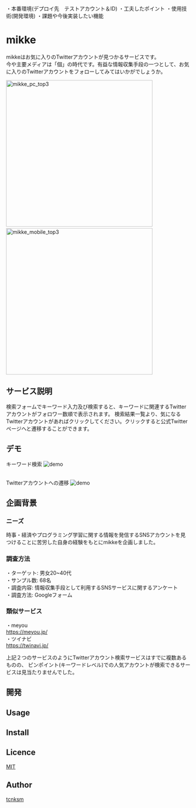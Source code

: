 
・本番環境(デプロイ先　テストアカウント＆ID)
・工夫したポイント
・使用技術(開発環境)
・課題や今後実装したい機能

# mikke
mikkeはお気に入りのTwitterアカウントが見つかるサービスです。<br>
今や主要メディアは「個」の時代です。有益な情報収集手段の一つとして、お気に入りのTwitterアカウントをフォローしてみてはいかがでしょうか。

<img height="400" alt="mikke_pc_top3" src="https://user-images.githubusercontent.com/64205946/86460653-b8ea5b80-bd63-11ea-8d9d-50263463c6fb.png">　　<img height="400" alt="mikke_mobile_top3" src="https://user-images.githubusercontent.com/64205946/86460874-19799880-bd64-11ea-8150-d8528ffd8802.png">

## サービス説明
検索フォームでキーワード入力及び検索すると、キーワードに関連するTwitterアカウントがフォロワー数順で表示されます。
検索結果一覧より、気になるTwitterアカウントがあればクリックしてください。クリックすると公式Twitterページへと遷移することができます。

## デモ
キーワード検索
![demo](https://gyazo.com/928b018c4f5b763c3b95e8100aaa0e8f/raw)

<br>Twitterアカウントへの遷移
![demo](https://gyazo.com/8066d63bec91ff75b37eaf9120e4cb5b/raw)

## 企画背景
### ニーズ
時事・経済やプログラミング学習に関する情報を発信するSNSアカウントを見つけることに苦労した自身の経験をもとにmikkeを企画しました。

### 調査方法
・ターゲット: 男女20~40代<br>
・サンプル数: 68名<br>
・調査内容: 情報収集手段として利用するSNSサービスに関するアンケート<br>
・調査方法: Googleフォーム<br>

### 類似サービス
・meyou<br>
https://meyou.jp/<br>
・ツイナビ<br>
https://twinavi.jp/<br>

上記２つのサービスのようにTwitterアカウント検索サービスはすでに複数あるものの、
ピンポイント(キーワードレベル)での人気アカウントが検索できるサービスは見当たりませんでした。

## 開発

## Usage

## Install

## Licence

[MIT](https://github.com/tcnksm/tool/blob/master/LICENCE)

## Author

[tcnksm](https://github.com/tcnksm)
